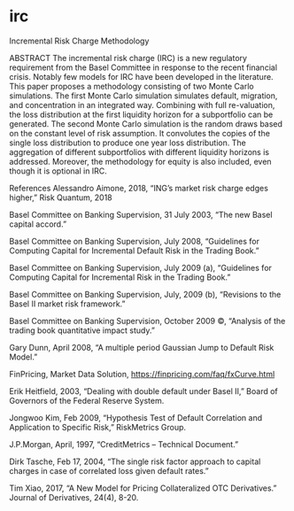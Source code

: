 # irc
Incremental Risk Charge Methodology

ABSTRACT
The incremental risk charge (IRC) is a new regulatory requirement from the Basel Committee in response to the recent financial crisis. Notably few models for IRC have been developed in the literature. This paper proposes a methodology consisting of two Monte Carlo simulations. The first Monte Carlo simulation simulates default, migration, and concentration in an integrated way. Combining with full re-valuation, the loss distribution at the first liquidity horizon for a subportfolio can be generated. The second Monte Carlo simulation is the random draws based on the constant level of risk assumption. It convolutes the copies of the single loss distribution to produce one year loss distribution. The aggregation of different subportfolios with different liquidity horizons is addressed. Moreover, the methodology for equity is also included, even though it is optional in IRC.

References
Alessandro Aimone, 2018, “ING’s market risk charge edges higher,” Risk Quantum, 2018

Basel Committee on Banking Supervision, 31 July 2003, “The new Basel capital accord.”

Basel Committee on Banking Supervision, July 2008, “Guidelines for Computing Capital for Incremental Default Risk in the Trading Book.”

Basel Committee on Banking Supervision, July 2009 (a), “Guidelines for Computing Capital for Incremental Risk in the Trading Book.”

Basel Committee on Banking Supervision, July, 2009 (b), “Revisions to the Basel II market risk framework.” 

Basel Committee on Banking Supervision, October 2009 ©, “Analysis of the trading book quantitative impact study.”

Gary Dunn, April 2008, “A multiple period Gaussian Jump to Default Risk Model.”

FinPricing, Market Data Solution, https://finpricing.com/faq/fxCurve.html

Erik Heitfield, 2003, “Dealing with double default under Basel II,” Board of Governors of the Federal Reserve System.

Jongwoo Kim, Feb 2009, “Hypothesis Test of Default Correlation and Application to Specific Risk,” RiskMetrics Group.

J.P.Morgan, April, 1997, “CreditMetrics – Technical Document.” 

Dirk Tasche, Feb 17, 2004, “The single risk factor approach to capital charges in case of correlated loss given default rates.” 

Tim Xiao, 2017, “A New Model for Pricing Collateralized OTC Derivatives.” Journal of Derivatives, 24(4), 8-20.
